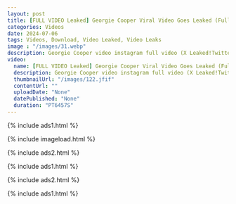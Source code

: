 ```yaml
---
layout: post
title: [FULL VIDEO Leaked] Georgie Cooper Viral Video Goes Leaked (Full Video) Georgie Cooper Viral Video Twitter XXX New Video
categories: Videos
date: 2024-07-06
tags: Videos, Download, Video Leaked, Video Leaks
image : "/images/31.webp"
description: Georgie Cooper video instagram full video (X Leaked!Twitter) Leaked full SEX video Where i can watch Georgie Cooper Full Video? WATCH HERE Download Georgie Cooper Leaked Spider Man Video Tutorial​ Where to Watch Georgie Cooper Leaked Full HD Private Leaked Video? Georgie Cooper Leaked Viral Video Instagram, Tiktok, Twitter, Tutorial Download Online
video:
  name: [FULL VIDEO Leaked] Georgie Cooper Viral Video Goes Leaked (Full Video) Georgie Cooper Viral Video Twitter XXX New Video
  description: Georgie Cooper video instagram full video (X Leaked!Twitter) Leaked full SEX video Where i can watch Georgie Cooper Full Video? WATCH HERE Download Georgie Cooper Leaked Spider Man Video Tutorial​ Where to Watch Georgie Cooper Leaked Full HD Private Leaked Video? Georgie Cooper Leaked Viral Video Instagram, Tiktok, Twitter, Tutorial Download Online
  thumbnailUrl: "/images/122.jfif"
  contentUrl: ""
  uploadDate: "None"
  datePublished: "None"
  duration: "PT6457S"
---
```

{% include ads1.html %}

{% include imageload.html %}

{% include ads2.html %}

{% include ads1.html %}

{% include ads2.html %}

{% include ads1.html %}
